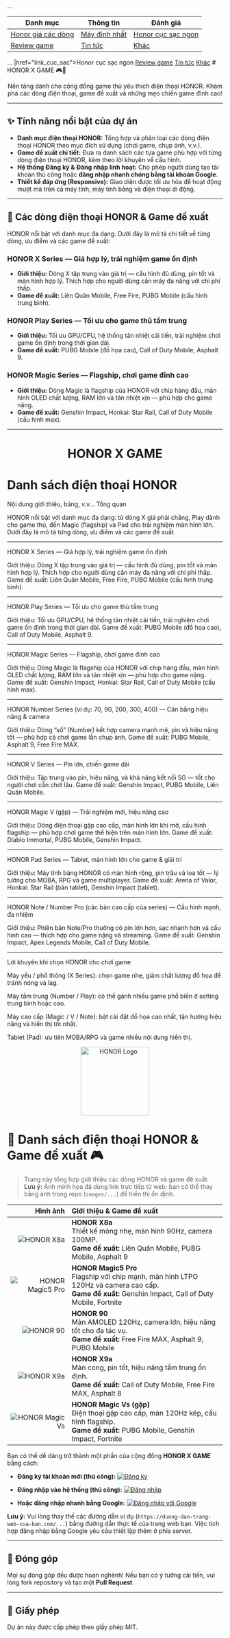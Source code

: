 ...
<table class="modern-table">
  <thead>
    <tr>
      <th>Danh mục</th>
      <th>Thông tin</th>
      <th>Đánh giá</th>
    </tr>
  </thead>
  <tbody>
    <tr>
      <td><a href="https://nullracer825570.github.io/Honorxgame-giahoply/">Honor giá các dòng</a></td>
      <td><a href="https://github.com/NullRacer825570/Honor-x-Game/docs/may-dinh-nhat.md">Máy đỉnh nhất</a></td>
      <td><a href="https://github.com/NullRacer825570/Honor-x-Game/docs/honor-cuc-sac-ngon.md">Honor cục sạc ngon</a></td>
    </tr>
    <tr>
      <td><a href="https://github.com/NullRacer825570/Honor-x-Game/docs/review-game.md">Review game</a></td>
      <td><a href="https://github.com/NullRacer825570/Honor-x-Game/docs/tin-tuc.md">Tin tức</a></td>
      <td><a href="https://github.com/NullRacer825570/Honor-x-Game/docs/khac.md">Khác</a></td>
    </tr>
  </tbody>
</table>
...
|href="link_cuc_sac">Honor cục sạc ngon</a></td>
    </tr>
    <tr>
      <td><a href="link_review_game">Review game</a></td>
      <td><a href="link_tin_tuc">Tin tức</a></td>
      <td><a href="link_khac">Khác</a></td>
    </tr>
  </tbody>
</table>
  # HONOR X GAME 🎮🚀
</div>

<p align="center">
  Nền tảng dành cho cộng đồng game thủ yêu thích điện thoại HONOR. Khám phá các dòng điện thoại, game đề xuất và những mẹo chiến game đỉnh cao!
</p>

---

## ✨ Tính năng nổi bật của dự án

* **Danh mục điện thoại HONOR:** Tổng hợp và phân loại các dòng điện thoại HONOR theo mục đích sử dụng (chơi game, chụp ảnh, v.v.).
* **Game đề xuất chi tiết:** Đưa ra danh sách các tựa game phù hợp với từng dòng điện thoại HONOR, kèm theo lời khuyên về cấu hình.
* **Hệ thống Đăng ký & Đăng nhập linh hoạt:** Cho phép người dùng tạo tài khoản thủ công hoặc **đăng nhập nhanh chóng bằng tài khoản Google**.
* **Thiết kế đáp ứng (Responsive):** Giao diện được tối ưu hóa để hoạt động mượt mà trên cả máy tính, máy tính bảng và điện thoại di động.

---

## 📱 Các dòng điện thoại HONOR & Game đề xuất

HONOR nổi bật với danh mục đa dạng. Dưới đây là mô tả chi tiết về từng dòng, ưu điểm và các game đề xuất:

### HONOR X Series — Giá hợp lý, trải nghiệm game ổn định
* **Giới thiệu:** Dòng X tập trung vào giá trị — cấu hình đủ dùng, pin tốt và màn hình hợp lý. Thích hợp cho người dùng cần máy đa năng với chi phí thấp.
* **Game đề xuất:** Liên Quân Mobile, Free Fire, PUBG Mobile (cấu hình trung bình).

### HONOR Play Series — Tối ưu cho game thủ tầm trung
* **Giới thiệu:** Tối ưu GPU/CPU, hệ thống tản nhiệt cải tiến, trải nghiệm chơi game ổn định trong thời gian dài.
* **Game đề xuất:** PUBG Mobile (đồ họa cao), Call of Duty Mobile, Asphalt 9.

### HONOR Magic Series — Flagship, chơi game đỉnh cao
* **Giới thiệu:** Dòng Magic là flagship của HONOR với chip hàng đầu, màn hình OLED chất lượng, RAM lớn và tản nhiệt xịn — phù hợp cho game nặng.
* **Game đề xuất:** Genshin Impact, Honkai: Star Rail, Call of Duty Mobile (cấu hình max).

---


# <p align="center">HONOR X GAME</p>
# Danh sách điện thoại HONOR
Nội dung giới thiệu, bảng, v.v...
Tổng quan

HONOR nổi bật với danh mục đa dạng: từ dòng X giá phải chăng, Play dành cho game thủ, đến Magic (flagship) và Pad cho trải nghiệm màn hình lớn. Dưới đây là mô tả từng dòng, ưu điểm và các game đề xuất.


---

HONOR X Series — Giá hợp lý, trải nghiệm game ổn định

 Giới thiệu: Dòng X tập trung vào giá trị — cấu hình đủ dùng, pin tốt và màn hình hợp lý. Thích hợp cho người dùng cần máy đa năng với chi phí thấp.
Game đề xuất: Liên Quân Mobile, Free Fire, PUBG Mobile (cấu hình trung bình).


---

HONOR Play Series — Tối ưu cho game thủ tầm trung

 Giới thiệu: Tối ưu GPU/CPU, hệ thống tản nhiệt cải tiến, trải nghiệm chơi game ổn định trong thời gian dài.
Game đề xuất: PUBG Mobile (đồ họa cao), Call of Duty Mobile, Asphalt 9.


---

HONOR Magic Series — Flagship, chơi game đỉnh cao

 Giới thiệu: Dòng Magic là flagship của HONOR với chip hàng đầu, màn hình OLED chất lượng, RAM lớn và tản nhiệt xịn — phù hợp cho game nặng.
Game đề xuất: Genshin Impact, Honkai: Star Rail, Call of Duty Mobile (cấu hình max).


---

HONOR Number Series (ví dụ: 70, 90, 200, 300, 400) — Cân bằng hiệu năng & camera

 Giới thiệu: Dòng “số” (Number) kết hợp camera mạnh mẽ, pin và hiệu năng tốt — phù hợp cả chơi game lẫn chụp ảnh.
Game đề xuất: PUBG Mobile, Asphalt 9, Free Fire MAX.


---

HONOR V Series — Pin lớn, chiến game dài

 Giới thiệu: Tập trung vào pin, hiệu năng, và khả năng kết nối 5G — tốt cho người chơi cần chơi lâu.
Game đề xuất: Genshin Impact, PUBG Mobile, Liên Quân Mobile.


---

HONOR Magic V (gập) — Trải nghiệm mới, hiệu năng cao

 Giới thiệu: Dòng điện thoại gập cao cấp, màn hình lớn khi mở, cấu hình flagship — phù hợp chơi game thể hiện trên màn hình lớn.
Game đề xuất: Diablo Immortal, PUBG Mobile, Genshin Impact.


---

HONOR Pad Series — Tablet, màn hình lớn cho game & giải trí

 Giới thiệu: Máy tính bảng HONOR có màn hình rộng, pin trâu và loa tốt — lý tưởng cho MOBA, RPG và game multiplayer.
Game đề xuất: Arena of Valor, Honkai: Star Rail (bản tablet), Genshin Impact (tablet).


---

HONOR Note / Number Pro (các bản cao cấp của series) — Cấu hình mạnh, đa nhiệm

 Giới thiệu: Phiên bản Note/Pro thường có pin lớn hơn, sạc nhanh hơn và cấu hình cao — thích hợp cho game nặng và streaming.
Game đề xuất: Genshin Impact, Apex Legends Mobile, Call of Duty Mobile.


---

Lời khuyên khi chọn HONOR cho chơi game

Máy yếu / phổ thông (X Series): chọn game nhẹ, giảm chất lượng đồ họa để tránh nóng và lag.

Máy tầm trung (Number / Play): có thể gánh nhiều game phổ biến ở setting trung bình hoặc cao.

Máy cao cấp (Magic / V / Note): bật cài đặt đồ họa cao nhất, tận hưởng hiệu năng và hiển thị tốt nhất.

Tablet (Pad): ưu tiên MOBA/RPG và game nhiều nội dung hiển thị.


<p align="center">
  <img src="images/honor-logo.png" alt="HONOR Logo" width="160" />
</p>

# 📱 Danh sách điện thoại HONOR & Game đề xuất 🎮

> Trang này tổng hợp giới thiệu các dòng HONOR và game đề xuất.  
> **Lưu ý:** Ảnh minh họa đã dùng link trực tiếp từ web; bạn có thể thay bằng ảnh trong repo (`images/...`) để hiển thị ổn định.

| Hình ảnh | Giới thiệu & Game đề xuất |
|---:|:---|
| ![HONOR X8a](https://fdn2.gsmarena.com/vv/pics/honor/honor-x8a-1.jpg) | **HONOR X8a** <br> Thiết kế mỏng nhẹ, màn hình 90Hz, camera 100MP. <br> **Game đề xuất:** Liên Quân Mobile, PUBG Mobile, Asphalt 9 |
| ![HONOR Magic5 Pro](https://fdn2.gsmarena.com/vv/pics/honor/honor-magic5-pro-1.jpg) | **HONOR Magic5 Pro** <br> Flagship với chip mạnh, màn hình LTPO 120Hz và camera cao cấp. <br> **Game đề xuất:** Genshin Impact, Call of Duty Mobile, Fortnite |
| ![HONOR 90](https://fdn2.gsmarena.com/vv/pics/honor/honor-90-1.jpg) | **HONOR 90** <br> Màn AMOLED 120Hz, camera lớn, hiệu năng tốt cho đa tác vụ. <br> **Game đề xuất:** Free Fire MAX, Asphalt 9, PUBG Mobile |
| ![HONOR X9a](https://fdn2.gsmarena.com/vv/pics/honor/honor-x9a-1.jpg) | **HONOR X9a** <br> Màn cong, pin tốt, hiệu năng tầm trung ổn định. <br> **Game đề xuất:** Call of Duty Mobile, Free Fire MAX, Asphalt 8 |
| ![HONOR Magic Vs](https://fdn2.gsmarena.com/vv/pics/honor/honor-magic-vs-1.jpg) | **HONOR Magic Vs (gập)** <br> Điện thoại gập cao cấp, màn 120Hz kép, cấu hình flagship. <br> **Game đề xuất:** PUBG Mobile, Genshin Impact, Fortnite |


Bạn có thể dễ dàng trở thành một phần của cộng đồng **HONOR X GAME** bằng cách:

* **Đăng ký tài khoản mới (thủ công):**
    <a href="https://duong-dan-trang-web-cua-ban.com/register">
      <img src="https://img.shields.io/badge/Đăng_ký-007bff?style=for-the-badge" alt="Đăng ký">
    </a>

* **Đăng nhập vào hệ thống (thủ công):**
    <a href="https://duong-dan-trang-web-cua-ban.com/login">
      <img src="https://img.shields.io/badge/Đăng_nhập-1a4a6e?style=for-the-badge" alt="Đăng nhập">
    </a>

* **Hoặc đăng nhập nhanh bằng Google:**
    <a href="https://duong-dan-trang-web-cua-ban.com/auth/google">
      <img src="https://img.shields.io/badge/Đăng_nhập_với_Google-4285F4?style=for-the-badge&logo=google&logoColor=white" alt="Đăng nhập với Google">
    </a>

**Lưu ý:** Vui lòng thay thế các đường dẫn ví dụ (`https://duong-dan-trang-web-cua-ban.com/...`) bằng đường dẫn thực tế của trang web bạn. Việc tích hợp đăng nhập bằng Google yêu cầu thiết lập thêm ở phía server.

---

## 🤝 Đóng góp

Mọi sự đóng góp đều được hoan nghênh! Nếu bạn có ý tưởng cải tiến, vui lòng fork repository và tạo một **Pull Request**.

---

## 📜 Giấy phép

Dự án này được cấp phép theo giấy phép MIT.


